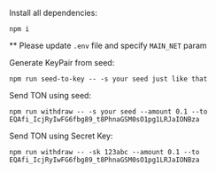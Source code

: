 Install all dependencies:
```
npm i
```

** Please update `.env` file and specify `MAIN_NET` param

Generate KeyPair from seed:
```
npm run seed-to-key -- -s your seed just like that
```

Send TON using seed:
```
npm run withdraw -- -s your seed --amount 0.1 --to EQAfi_IcjRyIwFG6fbg89_t8PhnaGSM0sO1pg1LRJaIONBza
```

Send TON using Secret Key:
```
npm run withdraw -- -sk 123abc --amount 0.1 --to EQAfi_IcjRyIwFG6fbg89_t8PhnaGSM0sO1pg1LRJaIONBza
```